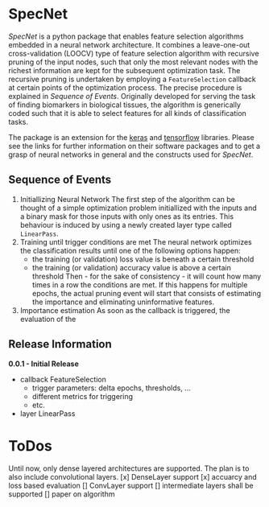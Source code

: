 # SpecNet
*SpecNet* is a python package that enables feature selection algorithms embedded 
in a neural network architecture. It combines a leave-one-out cross-validation 
(LOOCV) type of feature selection algorithm with recursive pruning of the input 
nodes, such that only the most relevant nodes with the richest information are 
kept for the subsequent optimization task. The recursive pruning is undertaken 
by employing a ```FeatureSelection``` callback at certain points of the 
optimization process. The precise procedure is explained in *Sequence of 
Events*.
Originally developed for serving the task of finding biomarkers in biological 
tissues, the algorithm is generically coded such that it is able to select 
features for all kinds of classification tasks.

The package is an extension for the [keras](https://www.keras.io) and 
[tensorflow](https://www.tensorflow.org/) libraries.
Please see the links for further information on their software packages and to 
get a grasp of neural networks in general and the constructs used for 
*SpecNet*.

## Sequence of Events

1. Initiallizing Neural Network
	The first step of the algorithm can be thought of a simple optimization 
	problem initiallized with the inputs and a binary mask for those inputs 
	with only ones as its entries. This behaviour is induced by using a newly 
	created layer type called ```LinearPass```.
2. Training until trigger conditions are met
	The neural network optimizes the classification results until one of the 
	following options happen:
	- the training (or validation) loss value is beneath a certain threshold
	- the training (or validation) accuracy value is above a certain threshold
	Then - for the sake of consistency - it will count how many times in a row
	the conditions are met. If this happens for multiple epochs, the actual
	pruning event will start that consists of estimating the importance and 
	eliminating uninformative features.
3. Importance estimation
	As soon as the callback is triggered, the evaluation of the 

## Release Information
**0.0.1 - Initial Release**
- callback FeatureSelection
	- trigger parameters: delta epochs, thresholds, ...
	- different metrics for triggering
	- etc.
- layer LinearPass

# ToDos
Until now, only dense layered architectures are supported. The plan is to also
include convolutional layers.
[x] DenseLayer support
[x] accuarcy and loss based evaluation
[] ConvLayer support
[] intermediate layers shall be supported
[] paper on algorithm


